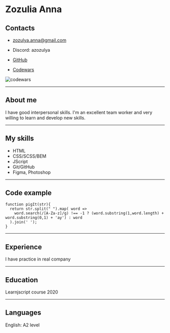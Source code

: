 # Zozulia Anna

## Contacts
* zozulya.anna@gmail.com

* Discord: azozulya

* [GitHub]( https://github.com/azozulya )

* [Codewars]( https://www.codewars.com/users/bbbom@mail.ru)

![codewars](https://www.codewars.com/users/bbbom@mail.ru/badges/small?theme=light 'codewars') 


***
## About me
I have good interpersonal skills. I'm an excellent team worker and very willing to learn and develop new skills.

***
 ## My skills

 * HTML
 * CSS/SCSS/BEM
 * JScript
 * Git/GitHub
 * Figma, Photoshop

***

## Code example
```
function pigIt(str){
  return str.split(" ").map( word => 
    word.search(/[A-Za-z]/g) !== -1 ? (word.substring(1,word.length) + word.substring(0,1) + 'ay') : word
  ).join(' ');
}
```
****

## Experience
I have practice in real company

***
## Education

Learnjscript course 2020
***
## Languages

English: A2 level
